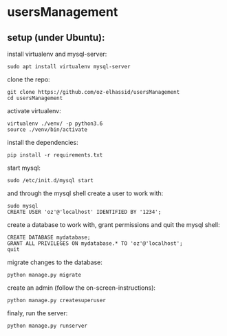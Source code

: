 # usersManagement

## setup (under Ubuntu):
install virtualenv and mysql-server:
```
sudo apt install virtualenv mysql-server
```
clone the repo:
```
git clone https://github.com/oz-elhassid/usersManagement
cd usersManagement
```
activate virtualenv:
```
virtualenv ./venv/ -p python3.6
source ./venv/bin/activate
```
install the dependencies:
```
pip install -r requirements.txt
```
start mysql:
```
sudo /etc/init.d/mysql start
```
and through the mysql shell create a user to work with:
```
sudo mysql
CREATE USER 'oz'@'localhost' IDENTIFIED BY '1234';
```
create a database to work with, grant permissions and quit the mysql shell:
```
CREATE DATABASE mydatabase;
GRANT ALL PRIVILEGES ON mydatabase.* TO 'oz'@'localhost';
quit
```
migrate changes to the database:
```
python manage.py migrate
```
create an admin (follow the on-screen-instructions):
```
python manage.py createsuperuser
```
finaly, run the server:
```
python manage.py runserver
```
